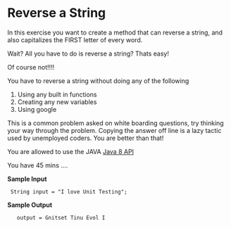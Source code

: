 # Reverse a String 

In this exercise you want to create a method that can reverse a string, and also capitalizes the FIRST letter of every word.

Wait? All you have to do is reverse a string? Thats easy!

Of course not!!!! 

You have to reverse a string without doing any of the following

1. Using any built in functions
2. Creating any new variables
3. Using google

This is a common problem asked on white boarding questions, try thinking your way through the problem.
Copying the answer off line is a lazy tactic used by unemployed coders. You are better than that!

You are allowed to use the JAVA [Java 8 API](https://docs.oracle.com/javase/8/docs/api/)

You have 45 mins .... 

**Sample Input**
```
 String input = "I love Unit Testing";
``` 

**Sample Output**
```$xslt
   output = Gnitset Tinu Evol I
```

